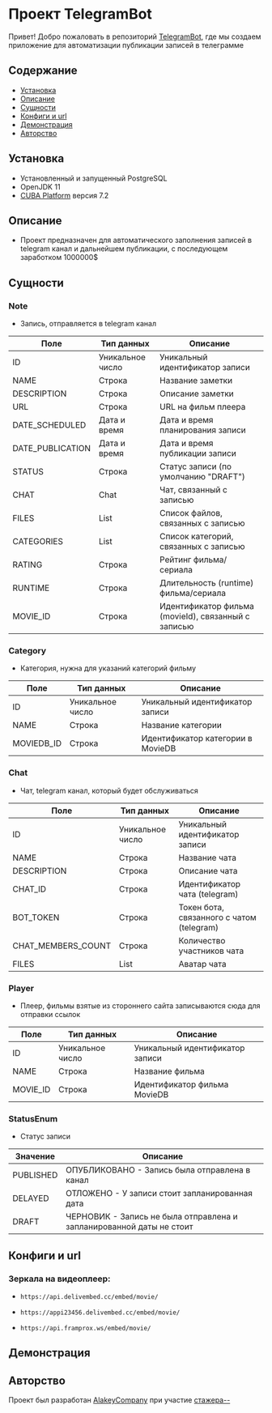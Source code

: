 # Проект TelegramBot

Привет! Добро пожаловать в репозиторий [TelegramBot](https://gitlab.com/prosoulk2017/telegrambot), где мы создаем приложение для автоматизации публикации записей в телеграмме

## Содержание

- [Установка](#установка)
- [Описание](#описание)
- [Сущности](#сущности)
- [Конфиги и url](#конфиги-и-url)
- [Демонстрация](#демонстрация)
- [Авторство](#авторство)

## Установка
<a name="установка"></a>
- Установленный и запущенный PostgreSQL
- OpenJDK 11
- [CUBA Platform](https://forum.cuba-platform.com) версия 7.2

## Описание
<a name="описание"></a>
- Проект предназначен для автоматического заполнения записей в telegram канал и дальнейшем публикации, с последующем заработком 1000000$

## Сущности
<a name="сущности"></a>

### Note 
- Запись, отправляется в telegram канал 

| Поле               | Тип данных            | Описание                                              |
|--------------------|-----------------------|-------------------------------------------------------|
| ID                 | Уникальное число      | Уникальный идентификатор записи                       |
| NAME               | Строка                | Название заметки                                      |
| DESCRIPTION        | Строка                | Описание заметки                                      |
| URL                | Строка                | URL на фильм плеера                                   |
| DATE_SCHEDULED     | Дата и время          | Дата и время планирования записи                      |
| DATE_PUBLICATION   | Дата и время          | Дата и время публикации записи                        |
| STATUS             | Строка                | Статус записи (по умолчанию "DRAFT")                  |
| CHAT               | Chat                  | Чат, связанный с записью                              |
| FILES              | List<FileDescriptor>  | Список файлов, связанных с записью                    |
| CATEGORIES         | List<Category>        | Список категорий, связанных с записью                 |
| RATING             | Строка                | Рейтинг фильма/сериала                                |
| RUNTIME            | Строка                | Длительность (runtime) фильма/сериала                 |
| MOVIE_ID           | Строка                | Идентификатор фильма (movieId), связанный с записью   |


### Category 
- Категория, нужна для указаний категорий фильму

| Поле        | Тип данных       | Описание                          |
|-------------|------------------|-----------------------------------|
| ID          | Уникальное число | Уникальный идентификатор записи   |
| NAME        | Строка           | Название категории                |
| MOVIEDB_ID  | Строка           | Идентификатор категории в MovieDB |

### Chat 
- Чат, telegram канал, который будет обслуживаться

| Поле                | Тип данных           | Описание                                  |
|---------------------|----------------------|-------------------------------------------|
| ID                  | Уникальное число     | Уникальный идентификатор записи           |
| NAME                | Строка               | Название чата                             |
| DESCRIPTION         | Строка               | Описание чата                             |
| CHAT_ID             | Строка               | Идентификатор чата (telegram)             |
| BOT_TOKEN           | Строка               | Токен бота, связанного с чатом (telegram) |
| CHAT_MEMBERS_COUNT  | Строка               | Количество участников чата                |
| FILES               | List<FileDescriptor> | Аватар чата                               |

### Player 
- Плеер, фильмы взятые из стороннего сайта записываются сюда для отправки ссылок

| Поле        | Тип данных       | Описание                        |
|-------------|------------------|---------------------------------|
| ID          | Уникальное число | Уникальный идентификатор записи |
| NAME        | Строка           | Название фильма                 |
| MOVIE_ID    | Строка           | Идентификатор фильма MovieDB    |

### StatusEnum 
- Статус записи

| Значение  | Описание                                                             |
|-----------|----------------------------------------------------------------------|
| PUBLISHED | ОПУБЛИКОВАНО - Запись была отправлена в канал                        |
| DELAYED   | ОТЛОЖЕНО - У записи стоит запланированная дата                       |
| DRAFT     | ЧЕРНОВИК - Запись не была отправлена и запланированной даты не стоит |


## Конфиги и url
<a name="конфиги-и-url"></a>

### Зеркала на видеоплеер:
- ```https://api.delivembed.cc/embed/movie/```

- ```https://appi23456.delivembed.cc/embed/movie/```

- ```https://api.framprox.ws/embed/movie/```

## Демонстрация
<a name="демонстарция"></a>

## Авторство
<a name="авторство"></a>
Проект был разработан [AlakeyCompany](https://t.me/i_alakey) при участие [стажера--](https://t.me/Romulq)